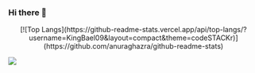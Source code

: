 ### Hi there 👋

<!--
**KingBael09/KingBael09** is a ✨ _special_ ✨ repository because its `README.md` (this file) appears on your GitHub profile.

Here are some ideas to get you started:

- 🔭 I’m currently working on ...
- 🌱 I’m currently learning ...
- 👯 I’m looking to collaborate on ...
- 🤔 I’m looking for help with ...
- 💬 Ask me about ...
- 📫 How to reach me: ...
- 😄 Pronouns: ...
- ⚡ Fun fact: ...
-->
<p align="center"> 
[![Top Langs](https://github-readme-stats.vercel.app/api/top-langs/?username=KingBael09&layout=compact&theme=codeSTACKr)](https://github.com/anuraghazra/github-readme-stats)
</p>

![](https://komarev.com/ghpvc/?username=KingBael09&label=Total+Views&style=for-the-badge&color=brightgreen)
